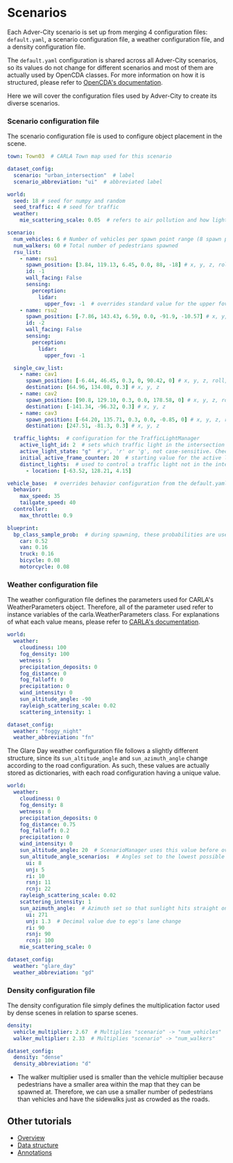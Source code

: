 # Scenarios

Each Adver-City scenario is set up from merging 4 configuration files: `default.yaml`, a scenario configuration file,
a weather configuration file, and a density configuration file.

The `default.yaml` configuration is shared across all Adver-City scenarios, so its values do not change for different 
scenarios and most of them are actually used by OpenCDA classes. For more information on how it is structured, please
refer to [OpenCDA's documentation](https://opencda-documentation.readthedocs.io/en/latest/md_files/yaml_define.html).

Here we will cover the configuration files used by Adver-City to create its diverse scenarios.

### Scenario configuration file

The scenario configuration file is used to configure object placement in the scene. 

```yaml
town: Town03  # CARLA Town map used for this scenario

dataset_config:
  scenario: "urban_intersection"  # label
  scenario_abbreviation: "ui"  # abbreviated label

world:
  seed: 18 # seed for numpy and random
  seed_traffic: 4 # seed for traffic
  weather:
    mie_scattering_scale: 0.05  # refers to air pollution and how light is influenced by it

scenario:
  num_vehicles: 6 # Number of vehicles per spawn point range (8 spawn point ranges are used)
  num_walkers: 60 # Total number of pedestrians spawned
  rsu_list:
    - name: rsu1
      spawn_position: [3.84, 119.13, 6.45, 0.0, 88, -18] # x, y, z, roll, yaw, pitch
      id: -1
      wall_facing: False
      sensing:
        perception:
          lidar:
            upper_fov: -1  # overrides standard value for the upper fov, since this rsu is elevated
    - name: rsu2
      spawn_position: [-7.86, 143.43, 6.59, 0.0, -91.9, -10.57] # x, y, z, roll, yaw, pitch
      id: -2
      wall_facing: False
      sensing:
        perception:
          lidar:
            upper_fov: -1

  single_cav_list:
    - name: cav1
      spawn_position: [-6.44, 46.45, 0.3, 0, 90.42, 0] # x, y, z, roll, yaw, pitch
      destination: [64.96, 134.08, 0.3] # x, y, z
    - name: cav2
      spawn_position: [90.8, 129.10, 0.3, 0.0, 178.58, 0] # x, y, z, roll, yaw, pitch
      destination: [-141.34, -96.32, 0.3] # x, y, z
    - name: cav3
      spawn_position: [-64.20, 135.71, 0.3, 0.0, -0.85, 0] # x, y, z, roll, yaw, pitch
      destination: [247.51, -81.3, 0.3] # x, y, z

  traffic_lights:  # configuration for the TrafficLightManager
    active_light_id: 2  # sets which traffic light in the intersection is active in the beginning of the simulation
    active_light_state: "g"  #'y', 'r' or 'g', not case-sensitive. Check TrafficLightManager for further info
    initial_active_frame_counter: 20  # starting value for the active light's frame counter
    distinct_lights:  # used to control a traffic light not in the intersection, but that affects intersection traffic
      - location: [-63.52, 128.21, 4.15]

vehicle_base:  # overrides behavior configuration from the default.yaml file
  behavior:
    max_speed: 35
    tailgate_speed: 40
  controller:
    max_throttle: 0.9

blueprint:
  bp_class_sample_prob:  # during spawning, these probabilities are used to select the vehicles to be spawned
    car: 0.52
    van: 0.16
    truck: 0.16
    bicycle: 0.08
    motorcycle: 0.08
```

### Weather configuration file

The weather configuration file defines the parameters used for CARLA's WeatherParameters object. Therefore, all of the
parameter used refer to instance variables of the carla.WeatherParameters class. For explanations of what each value
means, please refer to 
[CARLA's documentation](https://carla.readthedocs.io/en/0.9.12/python_api/#carlaweatherparameters).

```yaml
world:
  weather:
    cloudiness: 100
    fog_density: 100
    wetness: 5
    precipitation_deposits: 0
    fog_distance: 0
    fog_falloff: 0
    precipitation: 0
    wind_intensity: 0
    sun_altitude_angle: -90
    rayleigh_scattering_scale: 0.02
    scattering_intensity: 1

dataset_config:
  weather: "foggy_night"
  weather_abbreviation: "fn"
```

The Glare Day weather configuration file follows a slightly different structure, since its `sun_altitude_angle` and
`sun_azimuth_angle` change according to the road configuration. As such, these values are actually stored as 
dictionaries, with each road configuration having a unique value.

```yaml
world:
  weather:
    cloudiness: 0
    fog_density: 8
    wetness: 0
    precipitation_deposits: 0
    fog_distance: 0.75
    fog_falloff: 0.2
    precipitation: 0
    wind_intensity: 0
    sun_altitude_angle: 20  # ScenarioManager uses this value before override happens, so a dummy value must be used
    sun_altitude_angle_scenarios:  # Angles set to the lowest possible value that does not occlude sun from ego view
      ui: 8
      unj: 5
      ri: 10
      rsnj: 11
      rcnj: 22
    rayleigh_scattering_scale: 0.02
    scattering_intensity: 1
    sun_azimuth_angle:  # Azimuth set so that sunlight hits straight onto ego's path
      ui: 271
      unj: 1.3  # Decimal value due to ego's lane change
      ri: 90
      rsnj: 90
      rcnj: 100
    mie_scattering_scale: 0

dataset_config:
  weather: "glare_day"
  weather_abbreviation: "gd"
```

### Density configuration file

The density configuration file simply defines the multiplication factor used by dense scenes in relation to sparse 
scenes.

```yaml
density:
  vehicle_multiplier: 2.67  # Multiplies "scenario" -> "num_vehicles"
  walker_multiplier: 2.33  # Multiplies "scenario" -> "num_walkers"

dataset_config:
  density: "dense"
  density_abbreviation: "d"
```

* The walker multiplier used is smaller than the vehicle multiplier because pedestrians have a smaller area within the
map that they can be spawned at. Therefore, we can use a smaller number of pedestrians than vehicles and have the
sidewalks just as crowded as the roads.

## Other tutorials

* [Overview](overview.md)
* [Data structure](data_structure.md)
* [Annotations](annotations.md)